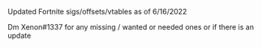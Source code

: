 Updated Fortnite sigs/offsets/vtables as of 6/16/2022 

Dm Xenon#1337 for any missing / wanted or needed ones or if there is an update
